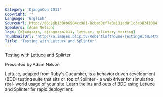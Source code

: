 ```yaml
---
Category: 'DjangoCon 2011'
Copyright: ''
Language: 'English'
SourceUrl: http://05d2db1380b6504cc981-8cbed8cf7e3a131cd8f1c3e383d10041.r93.cf2.rackcdn.com/djangocon-2011/106_testing-with-lettuce-and-splinter.m4v
Speakers: [Adam Nelson]
Tags: [djangocon, djangocon2011, lettuce, splinter, testing]
ThumbnailUrl: 'http://a.images.blip.tv/Robertlofthouse-TestingWithLettuceAndSplinter801-433.jpg'
Title: 'Testing with Lettuce and Splinter'
---
```

Testing with Lettuce and Splinter

Presented by Adam Nelson

Lettuce, adapted from Ruby's Cucumber, is a behavior driven development (BDD)
testing suite that sits on top of Splinter - a web driver for simulating real-
world usage of your site. Learn the ins and outs of BDD using Lettuce and
Splinter for rapid deployment.

